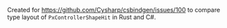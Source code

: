 Created for https://github.com/Cysharp/csbindgen/issues/100 to compare type layout of `PxControllerShapeHit` in Rust and C#.